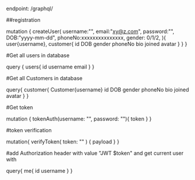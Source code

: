 endpoint: /graphql/

##registration

mutation {
  createUser(
      username:"",
      email:"xy@z.com",
      password:"",
      DOB:"yyyy-mm-dd",
      phoneNo:xxxxxxxxxxxxxxx,
      gender: 0/1/2,
  ){
      user{username},
      customer{
        id
        DOB
        gender
        phoneNo
        bio
        joined
        avatar
      }
  }
}

#Get all users in database

query {
  users{
    id
    username
    email
  }
}

#Get all Customers in database

query{
  customer{
        Customer{username}
        id
        DOB
        gender
        phoneNo
        bio
        joined
        avatar
      }
}


#Get token

mutation {
  tokenAuth(username: "", password: ""){
    token
  }
}

#token verification

mutation{
  verifyToken(
  token: ""
  ) {
    payload
  }
}

#add Authorization header with value "JWT $token" and get current user with

query{
  me{
    id
    username
  }
}

